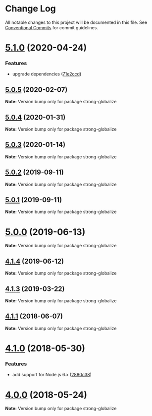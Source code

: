 # Change Log

All notable changes to this project will be documented in this file.
See [Conventional Commits](https://conventionalcommits.org) for commit guidelines.

# [5.1.0](https://github.com/strongloop/strong-globalize/compare/strong-globalize@5.0.5...strong-globalize@5.1.0) (2020-04-24)


### Features

* upgrade dependencies ([71e2ccd](https://github.com/strongloop/strong-globalize/commit/71e2ccd09962a2fb83641d380fecc2458dd527b8))





## [5.0.5](https://github.com/strongloop/strong-globalize/compare/strong-globalize@5.0.4...strong-globalize@5.0.5) (2020-02-07)

**Note:** Version bump only for package strong-globalize





## [5.0.4](https://github.com/strongloop/strong-globalize/compare/strong-globalize@5.0.3...strong-globalize@5.0.4) (2020-01-31)

**Note:** Version bump only for package strong-globalize





## [5.0.3](https://github.com/strongloop/strong-globalize/compare/strong-globalize@5.1.0...strong-globalize@5.0.3) (2020-01-14)

**Note:** Version bump only for package strong-globalize





## [5.0.2](https://github.com/strongloop/strong-globalize/compare/strong-globalize@5.0.1...strong-globalize@5.0.2) (2019-09-11)

**Note:** Version bump only for package strong-globalize





## [5.0.1](https://github.com/strongloop/strong-globalize/compare/strong-globalize@5.0.0...strong-globalize@5.0.1) (2019-09-11)

**Note:** Version bump only for package strong-globalize





# [5.0.0](https://github.com/strongloop/strong-globalize/compare/strong-globalize@4.1.4...strong-globalize@5.0.0) (2019-06-13)

**Note:** Version bump only for package strong-globalize





## [4.1.4](https://github.com/strongloop/strong-globalize/compare/strong-globalize@4.1.3...strong-globalize@4.1.4) (2019-06-12)

**Note:** Version bump only for package strong-globalize





## [4.1.3](https://github.com/strongloop/strong-globalize/compare/strong-globalize@4.1.2...strong-globalize@4.1.3) (2019-03-22)

**Note:** Version bump only for package strong-globalize





<a name="4.1.1"></a>
## [4.1.1](https://github.com/strongloop/strong-globalize/compare/v4.1.0...v4.1.1) (2018-06-07)




**Note:** Version bump only for package strong-globalize

<a name="4.1.0"></a>
# [4.1.0](https://github.com/strongloop/strong-globalize/compare/v4.0.2...v4.1.0) (2018-05-30)


### Features

* add support for Node.js 6.x ([2880c38](https://github.com/strongloop/strong-globalize/commit/2880c38))




<a name="4.0.0"></a>
# [4.0.0](https://github.com/strongloop/strong-globalize/compare/v3.3.0...v4.0.0) (2018-05-24)




**Note:** Version bump only for package strong-globalize

